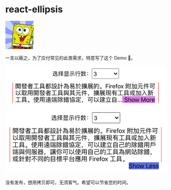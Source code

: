 # react-ellipsis

<img width="88" src="./images/elli.png" />

一言以蔽之，为了应付常见的此类需求，特意写了这个 Demo 🤣。

<img src="./images/showMore.jpg" />
<img src="./images/showLess.jpg" />

没有发布，想用拷贝即可，无须客气。希望可以节省您的时间。
